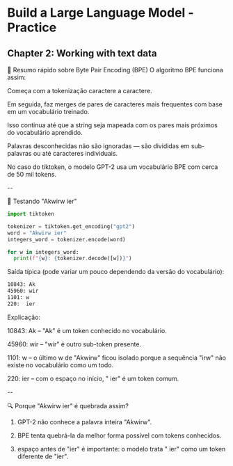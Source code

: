 # Build a Large Language Model - Practice

## Chapter 2: Working with text data

📌 Resumo rápido sobre Byte Pair Encoding (BPE)
O algoritmo BPE funciona assim:

Começa com a tokenização caractere a caractere.

Em seguida, faz merges de pares de caracteres mais frequentes com base em um vocabulário treinado.

Isso continua até que a string seja mapeada com os pares mais próximos do vocabulário aprendido.

Palavras desconhecidas não são ignoradas — são divididas em sub-palavras ou até caracteres individuais.

No caso do tiktoken, o modelo GPT-2 usa um vocabulário BPE com cerca de 50 mil tokens.

--

🧪 Testando "Akwirw ier"

```python
import tiktoken

tokenizer = tiktoken.get_encoding("gpt2")
word = "Akwirw ier"
integers_word = tokenizer.encode(word)

for w in integers_word:
  print(f"{w}: {tokenizer.decode([w])}")
```

Saída típica (pode variar um pouco dependendo da versão do vocabulário):

```bash
10843: Ak
45960: wir
1101: w
220:  ier
```

Explicação:

10843: Ak – "Ak" é um token conhecido no vocabulário.

45960: wir – "wir" é outro sub-token presente.

1101: w – o último w de "Akwirw" ficou isolado porque a sequência "irw" não existe no vocabulário como um todo.

220: ier – com o espaço no início, " ier" é um token comum.

--

🔍 Porque "Akwirw ier" é quebrada assim?

1. GPT-2 não conhece a palavra inteira "Akwirw".

2. BPE tenta quebrá-la da melhor forma possível com tokens conhecidos.

3. espaço antes de "ier" é importante: o modelo trata " ier" como um token diferente de "ier".
